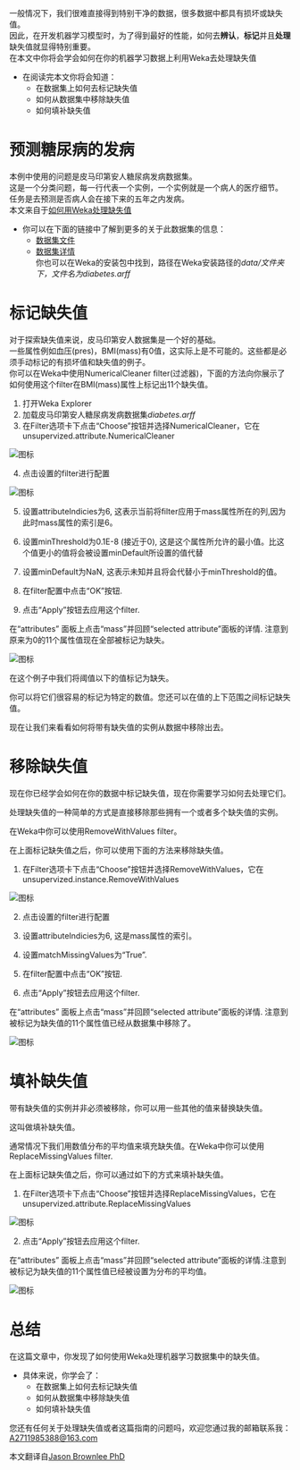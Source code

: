 一般情况下，我们很难直接得到特别干净的数据，很多数据中都具有损坏或缺失值。  
因此，在开发机器学习模型时，为了得到最好的性能，如何去**辨认**，**标记**并且**处理**缺失值就显得特别重要。  
在本文中你将会学会如何在你的机器学习数据上利用Weka去处理缺失值  
- 在阅读完本文你将会知道：  
    - 在数据集上如何去标记缺失值  
    - 如何从数据集中移除缺失值  
    - 如何填补缺失值  
# 预测糖尿病的发病  
本例中使用的问题是皮马印第安人糖尿病发病数据集。  
这是一个分类问题，每一行代表一个实例，一个实例就是一个病人的医疗细节。  
任务是去预测是否病人会在接下来的五年之内发病。  
本文来自于[如何用Weka处理缺失值](https://machinelearningmastery.com/how-to-handle-missing-values-in-machine-learning-data-with-weka/)  
- 你可以在下面的链接中了解到更多的关于此数据集的信息：  
    - [数据集文件](https://raw.githubusercontent.com/jbrownlee/Datasets/master/pima-indians-diabetes.csv)
    - [数据集详情](https://raw.githubusercontent.com/jbrownlee/Datasets/master/pima-indians-diabetes.names)  
你也可以在Weka的安装包中找到，路径在Weka安装路径的*data/*文件夹下，文件名为*diabetes.arff*  
# 标记缺失值
对于探索缺失值来说，皮马印第安人数据集是一个好的基础。  
一些属性例如血压(pres)，BMI(mass)有0值，这实际上是不可能的。这些都是必须手动标记的有损坏值和缺失值的例子。  
你可以在Weka中使用NumericalCleaner filter(过滤器)，下面的方法向你展示了如何使用这个filter在BMI(mass)属性上标记出11个缺失值。  
1. 打开Weka Explorer
2. 加载皮马印第安人糖尿病发病数据集*diabetes.arff*  
3. 在Filter选项卡下点击“Choose”按钮并选择NumericalCleaner，它在unsupervized.attribute.NumericalCleaner

![图标](./photo/Weka-Select-NumericCleaner-Data-Filter.png)

4. 点击设置的filter进行配置

![图标](./photo/filter详细设置.png)

5. 设置attributeIndicies为6, 这表示当前将filter应用于mass属性所在的列,因为此时mass属性的索引是6。

6. 设置minThreshold为0.1E-8 (接近于0), 这是这个属性所允许的最小值。比这个值更小的值将会被设置minDefault所设置的值代替

7. 设置minDefault为NaN, 这表示未知并且将会代替小于minThreshold的值。

8. 在filter配置中点击“OK”按钮.

9. 点击“Apply”按钮去应用这个filter.

在“attributes” 面板上点击“mass”并回顾“selected attribute”面板的详情. 注意到原来为0的11个属性值现在全部被标记为缺失。

![图标](./photo/Weka-Missing-Data-Marked.png)

在这个例子中我们将阈值以下的值标记为缺失。

你可以将它们很容易的标记为特定的数值。您还可以在值的上下范围之间标记缺失值。

现在让我们来看看如何将带有缺失值的实例从数据中移除出去。

# 移除缺失值

现在你已经学会如何在你的数据中标记缺失值，现在你需要学习如何去处理它们。

处理缺失值的一种简单的方式是直接移除那些拥有一个或者多个缺失值的实例。

在Weka中你可以使用RemoveWithValues filter。

在上面标记缺失值之后，你可以使用下面的方法来移除缺失值。

1. 在Filter选项卡下点击“Choose”按钮并选择RemoveWithValues，它在unsupervized.instance.RemoveWithValues

![图标](/photo/Weka-Select-RemoveWithValues-Data-Filter.png)

2. 点击设置的filter进行配置

3. 设置attributeIndicies为6, 这是mass属性的索引。

4. 设置matchMissingValues为“True”.

5. 在filter配置中点击“OK”按钮.

6. 点击“Apply”按钮去应用这个filter.

在“attributes” 面板上点击“mass”并回顾“selected attribute”面板的详情. 注意到被标记为缺失值的11个属性值已经从数据集中移除了。

![图标](/photo/Weka-Missing-Values-Removed.png)

# 填补缺失值

带有缺失值的实例并非必须被移除，你可以用一些其他的值来替换缺失值。

这叫做填补缺失值。

通常情况下我们用数值分布的平均值来填充缺失值。在Weka中你可以使用ReplaceMissingValues filter.

在上面标记缺失值之后，你可以通过如下的方式来填补缺失值。

1. 在Filter选项卡下点击“Choose”按钮并选择ReplaceMissingValues，它在unsupervized.attribute.ReplaceMissingValues

![图标](/photo/Weka-ReplaceMissingValues-Data-Filter.png)

2. 点击“Apply”按钮去应用这个filter.

在“attributes” 面板上点击“mass”并回顾“selected attribute”面板的详情.注意到被标记为缺失值的11个属性值已经被设置为分布的平均值。

![图标](/photo/Weka-Imputed-Values.png)

# 总结

在这篇文章中，你发现了如何使用Weka处理机器学习数据集中的缺失值。

- 具体来说，你学会了：
    - 在数据集上如何去标记缺失值  
    - 如何从数据集中移除缺失值  
    - 如何填补缺失值

您还有任何关于处理缺失值或者这篇指南的问题吗，欢迎您通过我的邮箱联系我：A2711985388@163.com

本文翻译自[Jason Brownlee PhD](https://machinelearningmastery.com/how-to-handle-missing-values-in-machine-learning-data-with-weka/)
